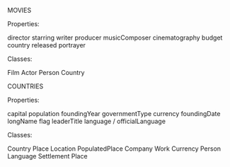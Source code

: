 MOVIES

Properties:

director
starring
writer
producer
musicComposer
cinematography
budget
country
released
portrayer

Classes:

Film
Actor
Person
Country


COUNTRIES

Properties:

capital
population
foundingYear
governmentType
currency
foundingDate
longName
flag
leaderTitle
language / officialLanguage

Classes:

Country
Place
Location
PopulatedPlace
Company
Work
Currency
Person
Language
Settlement
Place
